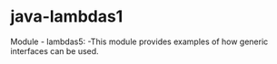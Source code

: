 # java-lambdas1
Module - lambdas5: 
-This module provides examples of how generic interfaces can be used.



